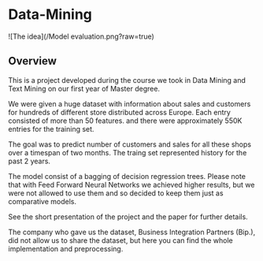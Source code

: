 # Data-Mining

![The idea](/Model evaluation.png?raw=true)

## Overview
This is a project developed during the course we took in Data Mining and Text Mining on our first year of Master degree.

We were given a huge dataset with information about sales and customers for hundreds of different store distributed across Europe. Each entry consisted of more than 50 features. and there were approximately 550K entries for the training set.

The goal was to predict number of customers and sales for all these shops over a timespan of two months.
The traing set represented history for the past 2 years.

The model consist of a bagging of decision regression trees.
Please note that with Feed Forward Neural Networks we achieved higher results, but we were not allowed to use them and so decided to keep them just as comparative models.

See the short presentation of the project and the paper for further details.

The company who gave us the dataset, Business Integration Partners (Bip.), did not allow us to share the dataset, but here you can find the whole implementation and preprocessing.

